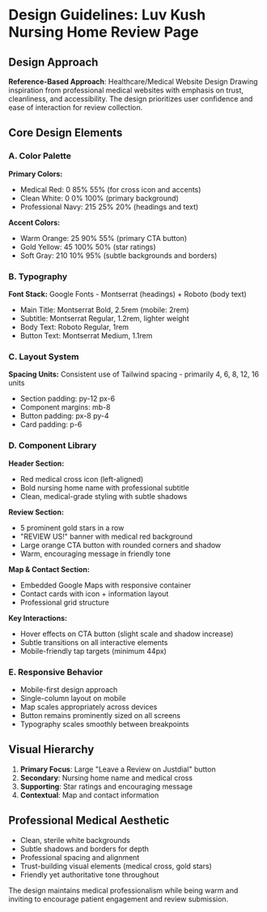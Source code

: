 # Design Guidelines: Luv Kush Nursing Home Review Page

## Design Approach
**Reference-Based Approach**: Healthcare/Medical Website Design
Drawing inspiration from professional medical websites with emphasis on trust, cleanliness, and accessibility. The design prioritizes user confidence and ease of interaction for review collection.

## Core Design Elements

### A. Color Palette
**Primary Colors:**
- Medical Red: 0 85% 55% (for cross icon and accents)
- Clean White: 0 0% 100% (primary background)
- Professional Navy: 215 25% 20% (headings and text)

**Accent Colors:**
- Warm Orange: 25 90% 55% (primary CTA button)
- Gold Yellow: 45 100% 50% (star ratings)
- Soft Gray: 210 10% 95% (subtle backgrounds and borders)

### B. Typography
**Font Stack:** Google Fonts - Montserrat (headings) + Roboto (body text)
- Main Title: Montserrat Bold, 2.5rem (mobile: 2rem)
- Subtitle: Montserrat Regular, 1.2rem, lighter weight
- Body Text: Roboto Regular, 1rem
- Button Text: Montserrat Medium, 1.1rem

### C. Layout System
**Spacing Units:** Consistent use of Tailwind spacing - primarily 4, 6, 8, 12, 16 units
- Section padding: py-12 px-6
- Component margins: mb-8
- Button padding: px-8 py-4
- Card padding: p-6

### D. Component Library

**Header Section:**
- Red medical cross icon (left-aligned)
- Bold nursing home name with professional subtitle
- Clean, medical-grade styling with subtle shadows

**Review Section:**
- 5 prominent gold stars in a row
- "REVIEW US!" banner with medical red background
- Large orange CTA button with rounded corners and shadow
- Warm, encouraging message in friendly tone

**Map & Contact Section:**
- Embedded Google Maps with responsive container
- Contact cards with icon + information layout
- Professional grid structure

**Key Interactions:**
- Hover effects on CTA button (slight scale and shadow increase)
- Subtle transitions on all interactive elements
- Mobile-friendly tap targets (minimum 44px)

### E. Responsive Behavior
- Mobile-first design approach
- Single-column layout on mobile
- Map scales appropriately across devices
- Button remains prominently sized on all screens
- Typography scales smoothly between breakpoints

## Visual Hierarchy
1. **Primary Focus**: Large "Leave a Review on Justdial" button
2. **Secondary**: Nursing home name and medical cross
3. **Supporting**: Star ratings and encouraging message
4. **Contextual**: Map and contact information

## Professional Medical Aesthetic
- Clean, sterile white backgrounds
- Subtle shadows and borders for depth
- Professional spacing and alignment
- Trust-building visual elements (medical cross, gold stars)
- Friendly yet authoritative tone throughout

The design maintains medical professionalism while being warm and inviting to encourage patient engagement and review submission.